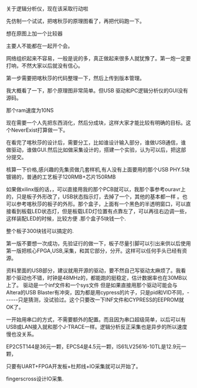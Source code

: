 关于逻辑分析仪，现在该采取行动啦


先仿制一个试试，把喀秋莎的原理图看了，再把代码跑一下。

想在原图上加一个比较器

主要人不能都在一起开个会。

网络组织起来不容易，一般是说的多，真正做起来很多人就犹豫了。第一炮一定要打响，不然大家以后就没有信心。

第一步需要把喀秋莎的代码整理一下，然后上传到版本管理。

我大概看了一下，那个原理图非常简单。但USB 驱动和PC逻辑分析仪的GUI没有源码。

那个ram速度为10NS


现在需要一个人先把东西消化，然后分成块，这样大家才能比较有明确的目标。这个NeverExist打算做一下。

在看完了喀秋莎的设计后，需要分工，比如谁设计输入部分，谁做USB通信，谁做驱动，谁做GUI.然后比如做采集设计的，搭建一个实验，认为可以后，把这部分提交。

核算一下价格,感兴趣的先集资做几套样机,有人没有上面要用的那个USB PHY.5块镀锡的，普通的工艺板子120RMB+芯片150RMB


如果做xilinx版的话，，可以直接用我的那个PCB就可以，我那个事参考ouravr上的，只是板子外形改了，USB状态指示灯，去掉了一个，其他的基本都一样 。也可以参考喀秋莎的板子的外形。那个盒子，上面有一个黑色的半透明窗口，可以直接看到板载LED状态灯，但是板载LED灯位置有点靠左了，可以再往右边调一些，这样装配LED的时候，比较方便 .那个盒子5块钱一个.

整个板子300块钱可以搞定的.

第一版不要想一次成功，先验证行的做一下，板子尽量引脚可以引出来供以后使用
第一版把核心FPGA,USB,采集，和其它部分，分开。这样可以任何手头已经有资源。


资料里面的USB部分，建议就用开源的驱动，要不然自己写驱动太麻烦了。我看那个驱动也不错，时钟是48MHz的，都能跑的挺稳定，估计数据率也在30MB以上了。 驱动是一个inf文件和一个sys文件 但是如果直接用那个驱动可能会与Altera的USB Blaster有冲突，因为都是用cypress的片子，只是pid和VID不同，------只是猜测，没试验过。这个只要改一下INF文件和CYPRESS的EEPROM就OK了。

一开始用串口的方式，不需要额外的配置。而且因为串口超级简单，以后可以有USB或LAN接入就和那个J-TRACE一样。逻辑分析反正采集也是异步的所以速度慢也没关系。


EP2C5T144是36元一颗，EPCS4是4.5元一颗，IS61LV25616-10TL是12.9元一颗，

只要有UART+FPGA开发板+杜邦线+IO采集就可以开始了。

fingerscross设计IO采集.